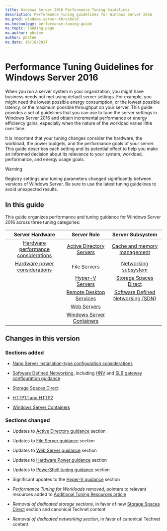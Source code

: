 ```yaml
---
title: Windows Server 2016 Performance Tuning Guidelines
description: Performance tuning guidelines for Windows Server 2016
ms.prod: windows-server-threshold
ms.technology: performance-tuning-guide
ms.topic: landing-page
ms.author: phstee
author: phstee
ms.date: 10/16/2017
---
```


# Performance Tuning Guidelines for Windows Server 2016

When you run a server system in your organization, you might have business needs not met using default server settings. For example, you might need the lowest possible energy consumption, or the lowest possible latency, or the maximum possible throughput on your server. This guide provides a set of guidelines that you can use to tune the server settings in Windows Server 2016 and obtain incremental performance or energy efficiency gains, especially when the nature of the workload varies little over time.

It is important that your tuning changes consider the hardware, the workload, the power budgets, and the performance goals of your server. This guide describes each setting and its potential effect to help you make an informed decision about its relevance to your system, workload, performance, and energy usage goals.

> [!warning]
> Registry settings and tuning parameters changed significantly between versions of Windows Server. Be sure to use the latest tuning guidelines to avoid unexpected results.

## In this guide
This guide organizes performance and tuning guidance for Windows Server 2016 across three tuning categories:

|Server Hardware | Server Role | Server Subsystem |
|:---:|:---:|:---:|
|[Hardware performance considerations](hardware/index.md) |[Active Directory Servers](role/active-directory-server/index.md) |[Cache and memory management](subsystem/cache-memory-management/index.md)|
|[Hardware power considerations](hardware/power.md)|[File Servers](role/file-server/index.md)|[Networking subsystem](../../networking/technologies/network-subsystem/net-sub-performance-top.md)|
||[Hyper-V Servers](role/hyper-v-server/index.md)|[Storage Spaces Direct](subsystem/storage-spaces-direct/index.md)|
||[Remote Desktop Services](role/remote-desktop/session-hosts.md)|[Software Defined Networking (SDN)](subsystem/software-defined-networking/index.md)|
||[Web Servers](role/web-server/index.md)||
||[Windows Server Containers](role/windows-server-container/index.md)||


## Changes in this version

### Sections added
- [Nano Server installation-type configuration considerations](../../get-started/getting-started-with-nano-server.md)


- [Software Defined Networking](subsystem/software-defined-networking/index.md), including [HNV](subsystem/software-defined-networking/hnv-gateway-performance.md) and [SLB gateway configuration guidance](subsystem/software-defined-networking/slb-gateway-performance.md)

- [Storage Spaces Direct](subsystem/storage-spaces-direct/index.md)

- [HTTP1.1 and HTTP2](role/web-server/http-performance.md)

- [Windows Server Containers](role/windows-server-container/index.md)

### Sections changed

- Updates to [Active Directory guidance](role/active-directory-server/index.md) section

- Updates to [File Server guidance](role/file-server/index.md) section

- Updates to [Web Server guidance](role/web-server/index.md) section

- Updates to [Hardware Power guidance](hardware/power.md) section

- Updates to [PowerShell tuning guidance](powershell/index.md) section

- Significant updates to the [Hyper-V guidance](role/hyper-v-server/index.md) section

- *Performance Tuning for Workloads removed*, pointers to relevant resources added to [Additional Tuning Resources article](additional-resources.md)

- *Removal of dedicated storage sections*, in favor of new [Storage Spaces Direct](subsystem/storage-spaces-direct/index.md) section and canonical Technet content

- *Removal of dedicated networking section*, in favor of canonical Technet content  
